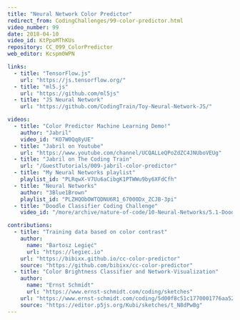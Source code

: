 ```yaml
---
title: "Neural Network Color Predictor"
redirect_from: CodingChallenges/99-color-predictor.html
video_number: 99
date: 2018-04-10
video_id: KtPpoMThKUs
repository: CC_099_ColorPredictor
web_editor: Kcspm0WPN

links:
  - title: "TensorFlow.js"
    url: "https://js.tensorflow.org/"
  - title: "ml5.js"
    url: "https://github.com/ml5js"
  - title: "JS Neural Network"
    url: "https://github.com/CodingTrain/Toy-Neural-Network-JS/"

videos:
  - title: "Color Predictor Machine Learning Demo!"
    author: "Jabril"
    video_id: "KO7W0Qq8yUE"
  - title: "Jabril on Youtube"
    url: "https://www.youtube.com/channel/UCQALLeQPoZdZC4JNUboVEUg"
  - title: "Jabril on The Coding Train"
    url: "/GuestTutorials/009-jabril-color-predictor"
  - title: "My Neural Networks playlist"
    playlist_id: "PLRqwX-V7Uu6aCibgK1PTWWu9by6XFdCfh"
  - title: "Neural Networks"
    author: "3Blue1Brown"
    playlist_id: "PLZHQObOWTQDNU6R1_67000Dx_ZCJB-3pi"
  - title: "Doodle Classifier Coding Challenge"
    video_id: "/more/archive/nature-of-code/10-Neural-Networks/5.1-Doodle-Classifier-Introduction-Intelligence-and-Learning"

contributions:
  - title: "Training data based on color contrast"
    author:
      name: "Bartosz Legięć"
      url: "https://legiec.io"
    url: "https://bibixx.github.io/cc-color-predictor"
    source: "https://github.com/bibixx/cc-color-predictor"
  - title: "Color Brightness Classifier and Network-Visualization"
    author:
      name: "Ernst Schmidt"
      url: "https://www.ernst-schmidt.com/coding/sketches"
    url: "https://www.ernst-schmidt.com/coding/5d00f8c51c1770001776aa52"
    source: "https://editor.p5js.org/Kubi/sketches/t_N8dPwBg"
---
```




